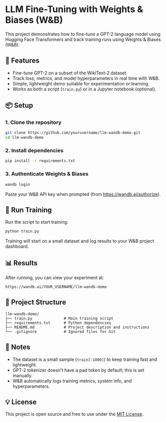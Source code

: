 
# LLM Fine-Tuning with Weights & Biases (W&B)

This project demonstrates how to fine-tune a GPT-2 language model using Hugging Face Transformers and track training runs using Weights & Biases (W&B).

## 🧰 Features

- Fine-tune GPT-2 on a subset of the WikiText-2 dataset.
- Track loss, metrics, and model hyperparameters in real time with W&B.
- Simple, lightweight demo suitable for experimentation or learning.
- Works as both a script (`train.py`) or in a Jupyter notebook (optional).

## 📦 Setup

### 1. Clone the repository

```bash
git clone https://github.com/yourusername/llm-wandb-demo.git
cd llm-wandb-demo
```

### 2. Install dependencies

```bash
pip install -r requirements.txt
```

### 3. Authenticate Weights & Biases

```bash
wandb login
```

Paste your W&B API key when prompted (from https://wandb.ai/authorize).

## 🚀 Run Training

Run the script to start training:

```bash
python train.py
```

Training will start on a small dataset and log results to your W&B project dashboard.

## 📊 Results

After running, you can view your experiment at:

```
https://wandb.ai/YOUR_USERNAME/llm-wandb-demo
```

## 📁 Project Structure

```
llm-wandb-demo/
├── train.py              # Main training script
├── requirements.txt      # Python dependencies
├── README.md             # Project description and instructions
└── .gitignore            # Ignored files for Git
```

## 📝 Notes

- The dataset is a small sample (`train[:1000]`) to keep training fast and lightweight.
- GPT-2 tokenizer doesn't have a pad token by default; this is set manually.
- W&B automatically logs training metrics, system info, and hyperparameters.

## 💡 License

This project is open source and free to use under the [MIT License](LICENSE).
